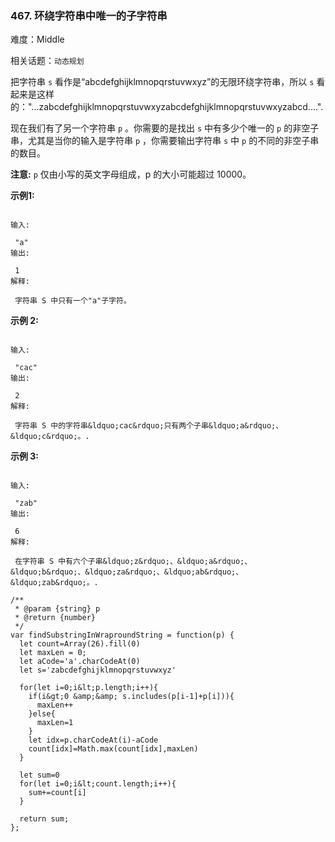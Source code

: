 ### 467. 环绕字符串中唯一的子字符串

难度：Middle

相关话题：`动态规划`

把字符串  `s`  看作是&ldquo;abcdefghijklmnopqrstuvwxyz&rdquo;的无限环绕字符串，所以 `s`  看起来是这样的："...zabcdefghijklmnopqrstuvwxyzabcdefghijklmnopqrstuvwxyzabcd....".



现在我们有了另一个字符串  `p`  。你需要的是找出  `s`  中有多少个唯一的  `p`  的非空子串，尤其是当你的输入是字符串  `p`  ，你需要输出字符串 `s`  中  `p`  的不同的非空子串的数目。



 **注意:**   `p` 仅由小写的英文字母组成，p 的大小可能超过 10000。







 **示例1:** 





```

输入:

 "a"
输出:

 1
解释:

 字符串 S 中只有一个"a"子字符。

```





 **示例 2:** 





```

输入:

 "cac"
输出:

 2
解释:

 字符串 S 中的字符串&ldquo;cac&rdquo;只有两个子串&ldquo;a&rdquo;、&ldquo;c&rdquo;。.

```





 **示例 3:** 





```

输入:

 "zab"
输出:

 6
解释:

 在字符串 S 中有六个子串&ldquo;z&rdquo;、&ldquo;a&rdquo;、&ldquo;b&rdquo;、&ldquo;za&rdquo;、&ldquo;ab&rdquo;、&ldquo;zab&rdquo;。.

```






```
/**
 * @param {string} p
 * @return {number}
 */
var findSubstringInWraproundString = function(p) {
  let count=Array(26).fill(0)
  let maxLen = 0; 
  let aCode='a'.charCodeAt(0)
  let s='zabcdefghijklmnopqrstuvwxyz'
  
  for(let i=0;i&lt;p.length;i++){
    if(i&gt;0 &amp;&amp; s.includes(p[i-1]+p[i])){
      maxLen++
    }else{
      maxLen=1
    }
    let idx=p.charCodeAt(i)-aCode
    count[idx]=Math.max(count[idx],maxLen)
  }
  
  let sum=0
  for(let i=0;i&lt;count.length;i++){
    sum+=count[i]
  }

  return sum;
};



```
